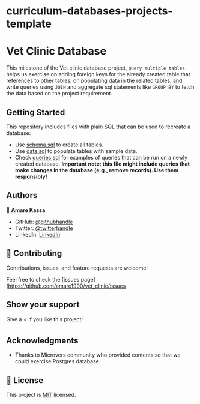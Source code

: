 # curriculum-databases-projects-template

# Vet Clinic Database

This milestone of the Vet clinic database project, `Query multiple tables` helps us exercise on adding foreign keys for the already created table that references to other tables, on populating data in the related tables, and write queries using `JOIN` and aggregate sql statements like `GROUP BY` to fetch the data based on the project requirement.


## Getting Started

This repository includes files with plain SQL that can be used to recreate a database:

- Use [schema.sql](./schema.sql) to create all tables.
- Use [data.sql](./data.sql) to populate tables with sample data.
- Check [queries.sql](./queries.sql) for examples of queries that can be run on a newly created database. **Important note: this file might include queries that make changes in the database (e.g., remove records). Use them responsibly!**


## Authors

👤 **Amare Kassa**

- GitHub: [@githubhandle](https://github.com/amare1990)
- Twitter: [@twitterhandle](https://twitter.com/@amaremek)
- LinkedIn: [LinkedIn](https://linkedin.com/in/amaremek)


## 🤝 Contributing

Contributions, issues, and feature requests are welcome!

Feel free to check the [issues page](https://github.com/amare1990/vet_clinic/issues

## Show your support

Give a ⭐️ if you like this project!

## Acknowledgments

- Thanks to Microvers community who provided contents so that we could exercise Postgres database.

## 📝 License

This project is [MIT](https://github.com/amare1990/vet_clinic./MIT.md) licensed.
